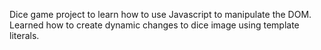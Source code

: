 Dice game project to learn how to use Javascript to manipulate the DOM. Learned how to create dynamic changes to dice image using template literals.
